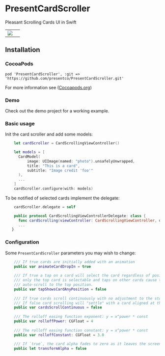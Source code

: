 # PresentCardScroller

Pleasant Scrolling Cards UI in Swift

<table>
<tr>
<td><img src="Media/screens1.gif"></td>
<td></td>
</tr>
</table>

## Installation
### CocoaPods 

```pod 'PresentCardScroller', :git => 'https://github.com/presentco/PresentCardScroller.git'```
 
For more information see ([Cocoapods.org](https://cocoapods.org/))

### Demo

Check out the demo project for a working example.

### Basic usage

Init the card scroller and add some models:

```swift
    let cardScroller = CardScrollingViewController()

    let models = [ 
      CardModel(
          image: UIImage(named: "photo").unsafelyUnwrapped,
          title: "This is a card",
          subtitle: "Image credit 'foo'"
      ),
      ...
    ]
    cardScroller.configure(with: models)
```

To be notified of selected cards implement the delegate:

```swift
    cardScroller.delegate = self

    public protocol CardScrollingViewControllerDelegate: class {
      func cardScrolling(viewController: CardScrollingViewController, didSelectCardFor model: CardModel)
      ...
   }
```

### Configuration

Some `PresentCardScroller` parameters you may wish to change:

```swift    
	/// If true cards are initially added with an animation
    public var animateCardDropIn = true
    
    /// If true a tap on a card will select the card regardless of position. If false
    /// only the top card is selectable and taps on other cards cause them to 
    /// auto-scroll to the top position.
    public var tapShowsCardAnyPosition = false
    
    /// If true cards scroll continuously with no adjustment to the stopping position.
    /// If false card scrolling will "settle" with a card aligned at the top of the view.
    public var cardsScrollContinuous = false
    
    /// The rolloff easing function exponent: y = x^power * const
    public var rolloffPower: CGFloat = 4 
    
    /// The rolloff easing function constant: y = x^power * const
    public var rolloffConstant: CGFloat = 3.0
    
    /// If `true`, the card alpha fades to zero as it leaves the screen.
    public let transformAlpha = false
````



